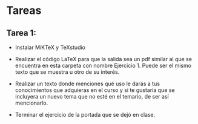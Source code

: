 # Tareas
	
## Tarea 1:

* Instalar MiKTeX y TeXstudio

* Realizar el código LaTeX para que la salida sea un pdf similar al que se encuentra en esta carpeta con nombre Ejercicio 1. Puede ser el mismo texto que se muestra u otro de su interés.

* Realizar un texto donde menciones qué uso le darás a tus conocimientos que adquieras en el curso y si te gustaría que se incluyera un nuevo tema que no esté en el temario, de ser así mencionarlo.

* Terminar el ejercicio de la portada que se dejó en clase.